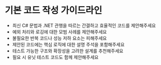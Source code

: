 # 기본 코드 작성 가이드라인

- 최신 C# 문법과 .NET 관행을 따르는 간결하고 효율적인 코드를 제안해주세요
- 예외 처리와 로깅에 대한 모범 사례를 제안해주세요
- 불필요한 반복 코드나 성능 저하 요소는 피해주세요
- 제안된 코드에는 핵심 로직에 대한 설명 주석을 포함해주세요
- 테스트 가능한 구조와 확장성을 고려한 설계를 추천해주세요
- 필요 시 유닛 테스트 코드도 함께 제안해주세요
